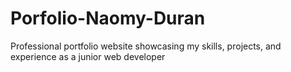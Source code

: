 # Porfolio-Naomy-Duran
Professional portfolio website showcasing my skills, projects, and experience as a junior web developer
